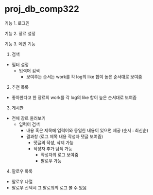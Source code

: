 # proj_db_comp322

기능 1. 로그인

기능 2. 장르 설정

기능 3. 메인 기능

1. 검색
- 필터 설정
   - 입력어 검색
      * 보여주는 순서는 work를 각 log의 like 합이 높은 순서대로 보여줌
2. 추천 목록 
- 좋아한다고 한 장르의 work를 각 log의 like 합이 높은 순서대로 보여줌
3. 게시판
- 전체 장르 둘러보기
   - 입력어 검색
      - 내용 혹은 제목에 입력어와 동일한 내용이 있으면 제공 (순서 : 최신순)
      - 결과창 (로그 제목 내용 작성자 댓글 보여줌)
         - 댓글의 작성, 삭제 가능
         - 작성자 추가 탐색 가능
            - 작성자의 로그 보여줌
            - 팔로우 가능
4. 팔로우 목록
- 팔로우 나열
- 팔로우 선택시 그 팔로워의 로그 볼 수 있음
